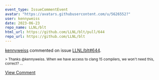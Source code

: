 ```yaml
---
event_type: IssueCommentEvent
avatar: "https://avatars.githubusercontent.com/u/5626552?"
user: kennyweiss
date: 2023-06-23
repo_name: LLNL/blt
html_url: https://github.com/LLNL/blt/pull/644
repo_url: https://github.com/LLNL/blt
---
```


<a href='https://github.com/kennyweiss' target='_blank'>kennyweiss</a> commented on issue <a href='https://github.com/LLNL/blt/pull/644' target='_blank'>LLNL/blt#644</a>.

<small>> Thanks @kennyweiss. When we have access to clang 15 compilers, we won't need this, correct?...</small>

<a href='https://github.com/LLNL/blt/pull/644' target='_blank'>View Comment</a>